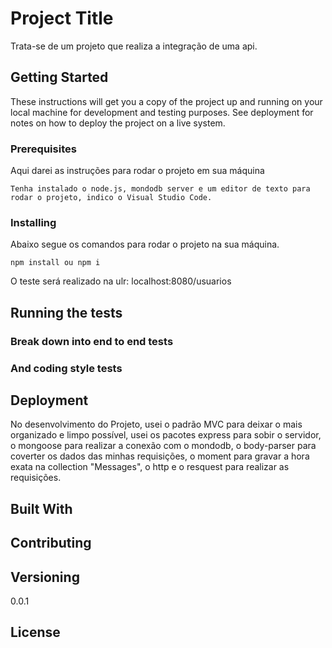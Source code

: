 # Project Title

Trata-se de um projeto que realiza a integração de uma api.

## Getting Started

These instructions will get you a copy of the project up and running on your local machine for development and testing purposes. See deployment for notes on how to deploy the project on a live system.

### Prerequisites

Aqui darei as instruções para rodar o projeto em sua máquina

```
Tenha instalado o node.js, mondodb server e um editor de texto para rodar o projeto, indico o Visual Studio Code.
```

### Installing

Abaixo segue os comandos para rodar o projeto na sua máquina.

```
npm install ou npm i
```
O teste será realizado na ulr: localhost:8080/usuarios

## Running the tests

### Break down into end to end tests

### And coding style tests

## Deployment

No desenvolvimento do Projeto, usei o padrão MVC para deixar o mais organizado e limpo possível, usei os pacotes express para sobir o servidor, o mongoose para realizar a conexão com o mondodb, o body-parser para coverter os dados das minhas requisições, o moment para gravar a hora exata na collection "Messages", o http e o resquest para realizar as requisições. 

## Built With

## Contributing

## Versioning

0.0.1

## License

